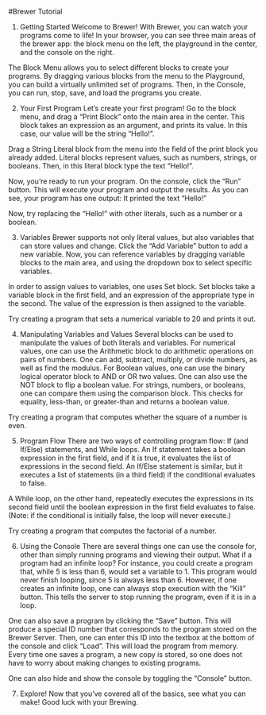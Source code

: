#Brewer Tutorial

1. Getting Started
Welcome to Brewer! With Brewer, you can watch your programs come to life! In your browser, you can see three main areas of the brewer app: the block menu on the left, the playground in the center, and the console on the right. 

The Block Menu allows you to select different blocks to create your programs. By dragging various blocks from the menu to the Playground, you can build a virtually unlimited set of programs. Then, in the Console, you can run, stop, save, and load the programs you create. 


2. Your First Program
Let’s create your first program! Go to the block menu, and drag a “Print Block” onto the main area in the center. This block takes an expression as an argument, and prints its value. In this case, our value will be the string “Hello!”. 

Drag a String Literal block from the menu into the field of the print block you already added. Literal blocks represent values, such as numbers, strings, or booleans. Then, in this literal block type the text “Hello!”. 

Now, you’re ready to run your program. On the console, click the “Run” button. This will execute your program and output the results. As you can see, your program has one output: It printed the text “Hello!”

Now, try replacing the “Hello!” with other literals, such as a number or a boolean.


3. Variables
Brewer supports not only literal values, but also variables that can store values and change. Click the “Add Variable” button to add a new variable. Now, you can reference variables by dragging variable blocks to the main area, and using the dropdown box to select specific variables. 

In order to assign values to variables, one uses Set block. Set blocks take a variable block in the first field, and an expression of the appropriate type in the second. The value of the expression is then assigned to the variable. 

Try creating a program that sets a numerical variable to 20 and prints it out. 


4. Manipulating Variables and Values
Several blocks can be used to manipulate the values of both literals and variables. For numerical values, one can use the Arithmetic block to do arithmetic operations on pairs of numbers. One can add, subtract, multiply, or divide numbers, as well as find the modulus. For Boolean values, one can use the binary logical operator block to AND or OR two values. One can also use the NOT block to flip a boolean value. For strings, numbers, or booleans, one can compare them using the comparison block. This checks for equality, less-than, or greater-than and returns a boolean value. 

Try creating a program that computes whether the square of a number is even. 


5. Program Flow
There are two ways of controlling program flow: If (and If/Else) statements, and While loops. An If statement takes a boolean expression in the first field, and if it is true, it evaluates the list of expressions in the second field. An If/Else statement is similar, but it executes a list of statements (in a third field) if the conditional evaluates to false. 

A While loop, on the other hand, repeatedly executes the expressions in its second field until the boolean expression in the first field evaluates to false. (Note: if the conditional is initially false, the loop will never execute.)

Try creating a program that computes the factorial of a number.


6. Using the Console
There are several things one can use the console for, other than simply running programs and viewing their output. What if a program had an infinite loop? For instance, you could create a program that, while 5 is less than 6, would set a variable to 1. This program would never finish looping, since 5 is always less than 6. However, if one creates an infinite loop, one can always stop execution with the “Kill” button. This tells the server to stop running the program, even if it is in a loop. 

One can also save a program by clicking the “Save” button. This will produce a special ID number that corresponds to the program stored on the Brewer Server. Then, one can enter this ID into the textbox at the bottom of the console and click “Load”. This will load the program from memory. Every time one saves a program, a new copy is stored, so one does not have to worry about making changes to existing programs.

One can also hide and show the console by toggling the “Console” button.

7. Explore!
Now that you’ve covered all of the basics, see what you can make! Good luck with your Brewing.
